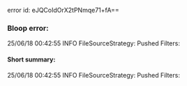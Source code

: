 error id: eJQCoIdOrX2tPNmqe71+fA==
### Bloop error:

25/06/18 00:42:55 INFO FileSourceStrategy: Pushed Filters:
#### Short summary: 

25/06/18 00:42:55 INFO FileSourceStrategy: Pushed Filters:
